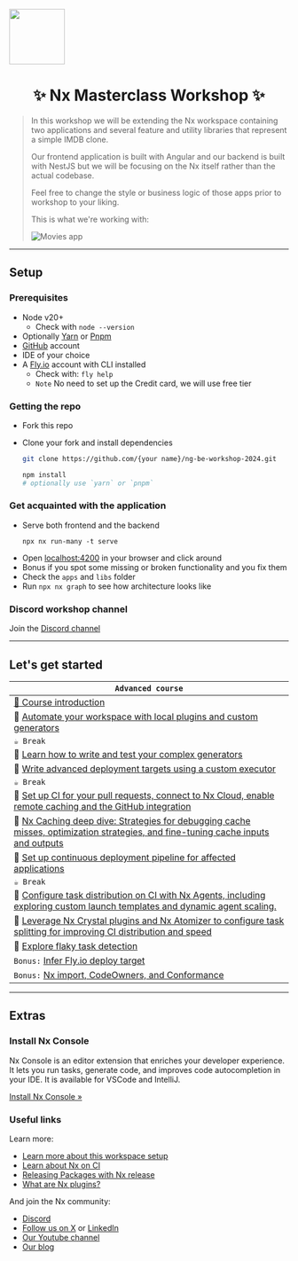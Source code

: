 <a alt="Nx logo" href="https://nx.dev" target="_blank" rel="noreferrer"><img src="https://raw.githubusercontent.com/nrwl/nx/master/images/nx-logo.png" width="100"></a>

<h1 align="center">✨ Nx Masterclass Workshop ✨ </h2>

> In this workshop we will be extending the Nx workspace containing two applications and several feature and utility libraries that represent a simple IMDB clone.
>
> Our frontend application is built with Angular and our backend is built with NestJS but we will be focusing on the Nx itself rather than the actual codebase.
>
> Feel free to change the style or business logic of those apps prior to workshop to your liking.
>
> This is what we're working with:
>
> <img src="exercises/assets/movie-app.webp" alt="Movies app">

---

## Setup

### Prerequisites

- Node v20+
  - Check with `node --version`
- Optionally [Yarn](https://yarnpkg.com/) or [Pnpm](https://pnpm.io/)
- [GitHub](https://github.com/) account
- IDE of your choice
- A [Fly.io](https://fly.io/) account with CLI installed
  - Check with: `fly help`
  - `Note` No need to set up the Credit card, we will use free tier

### Getting the repo

- Fork this repo
- Clone your fork and install dependencies

  ```bash
  git clone https://github.com/{your name}/ng-be-workshop-2024.git

  npm install
  # optionally use `yarn` or `pnpm`
  ```

### Get acquainted with the application

- Serve both frontend and the backend
  ```
  npx nx run-many -t serve
  ```
- Open [localhost:4200](http://localhost:4200) in your browser and click around
- Bonus if you spot some missing or broken functionality and you fix them
- Check the `apps` and `libs` folder
- Run `npx nx graph` to see how architecture looks like

### Discord workshop channel

Join the [Discord channel](https://discord.gg/xr95Aap5)

---

## Let's get started

| `Advanced course`                                                                                                                                                              |
| ------------------------------------------------------------------------------------------------------------------------------------------------------------------------------ |
| [📖 Course introduction](./exercises/advanced/advanced-intro.md)                                                                                                               |
| 📖 [Automate your workspace with local plugins and custom generators](./exercises/advanced/custom-plugins.md)                                                                  |
| `☕ Break`                                                                                                                                                                     |
| 📖 [Learn how to write and test your complex generators](./exercises/advanced/complex-generators.md)                                                                           |
| 📖 [Write advanced deployment targets using a custom executor](./exercises/advanced/deploy-target-and-custom-executor.md)                                                      |
| `☕ Break`                                                                                                                                                                     |
| 📖 [Set up CI for your pull requests, connect to Nx Cloud, enable remote caching and the GitHub integration](./exercises/advanced/setup-ci-and-connect-nx-cloud.md)            |
| 📖 [Nx Caching deep dive: Strategies for debugging cache misses, optimization strategies, and fine-tuning cache inputs and outputs](./exercises/advanced/caching-deep-dive.md) |
| 📖 [Set up continuous deployment pipeline for affected applications](./exercises/advanced/continuous-deployment.md)                                                            |
| `☕ Break`                                                                                                                                                                     |
| 📖 [Configure task distribution on CI with Nx Agents, including exploring custom launch templates and dynamic agent scaling.](./exercises/advanced/nx-agents.md)               |
| 📖 [Leverage Nx Crystal plugins and Nx Atomizer to configure task splitting for improving CI distribution and speed](./exercises/advanced/atomizer.md)                         |
| 📖 [Explore flaky task detection](./exercises/advanced/flaky-tasks.md)                                                                                                         |
| `Bonus:` [Infer Fly.io deploy target](./exercises/advanced/infer-target.md)                                                                                                    |
| `Bonus:` [Nx import, CodeOwners, and Conformance](./exercises/advanced/bonus.md)                                                                                               |

---

## Extras

### Install Nx Console

Nx Console is an editor extension that enriches your developer experience. It lets you run tasks, generate code, and improves code autocompletion in your IDE. It is available for VSCode and IntelliJ.

[Install Nx Console &raquo;](https://nx.dev/getting-started/editor-setup?utm_source=nx_project&utm_medium=readme&utm_campaign=nx_projects)

### Useful links

Learn more:

- [Learn more about this workspace setup](https://nx.dev/getting-started/tutorials/angular-monorepo-tutorial?utm_source=nx_project&utm_medium=readme&utm_campaign=nx_projects)
- [Learn about Nx on CI](https://nx.dev/ci/intro/ci-with-nx?utm_source=nx_project&utm_medium=readme&utm_campaign=nx_projects)
- [Releasing Packages with Nx release](https://nx.dev/features/manage-releases?utm_source=nx_project&utm_medium=readme&utm_campaign=nx_projects)
- [What are Nx plugins?](https://nx.dev/concepts/nx-plugins?utm_source=nx_project&utm_medium=readme&utm_campaign=nx_projects)

And join the Nx community:

- [Discord](https://go.nx.dev/community)
- [Follow us on X](https://twitter.com/nxdevtools) or [LinkedIn](https://www.linkedin.com/company/nrwl)
- [Our Youtube channel](https://www.youtube.com/@nxdevtools)
- [Our blog](https://nx.dev/blog?utm_source=nx_project&utm_medium=readme&utm_campaign=nx_projects)

